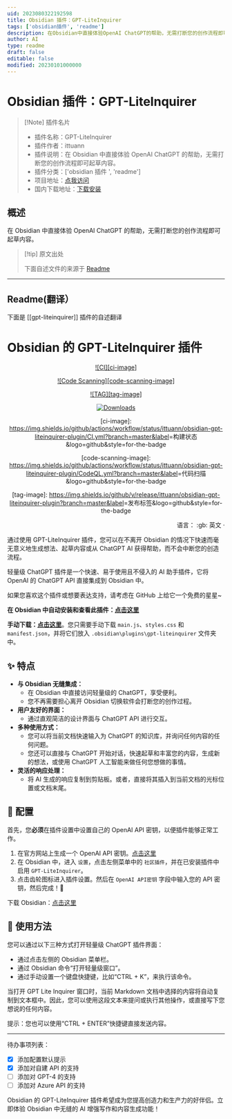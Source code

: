 ```yaml
---
uid: 2023080322192598
title: Obsidian 插件：GPT-LiteInquirer
tags: ['obsidian插件', 'readme']
description: 在Obsidian中直接体验OpenAI ChatGPT的帮助，无需打断您的创作流程即可起草内容。
author: AI
type: readme
draft: false
editable: false
modified: 20230101000000
---
```


# Obsidian 插件：GPT-LiteInquirer

> [!Note] 插件名片
> - 插件名称：GPT-LiteInquirer
> - 插件作者：ittuann
> - 插件说明：在 Obsidian 中直接体验 OpenAI ChatGPT 的帮助，无需打断您的创作流程即可起草内容。
> - 插件分类：['obsidian 插件 ', 'readme']
> - 项目地址：[点我访问](https://github.com/ittuann/obsidian-gpt-liteinquirer-plugin)
> - 国内下载地址：[下载安装](https://pkmer.cn/products/plugin/pluginMarket/?gpt-liteinquirer)

## 概述

在 Obsidian 中直接体验 OpenAI ChatGPT 的帮助，无需打断您的创作流程即可起草内容。

> [!tip] 原文出处
>
>下面自述文件的来源于 [Readme](https://ghproxy.net/https://raw.githubusercontent.com/ittuann/obsidian-gpt-liteinquirer-plugin/master/README.md)

---

## Readme(翻译）

下面是 [[gpt-liteinquirer]] 插件的自述翻译

# Obsidian 的 GPT-LiteInquirer 插件

<div align="center">

[![CI][ci-image]][ci-url]

[![Code Scanning][code-scanning-image]][code-scanning-url]

[![TAG][tag-image]][tag-url]

[![Downloads][downloads-image]][downloads-url]

[ci-image]: <https://img.shields.io/github/actions/workflow/status/ittuann/obsidian-gpt-liteinquirer-plugin/CI.yml?branch=master&label>=构建状态&logo=github&style=for-the-badge

[ci-url]: <https://github.com/ittuann/obsidian-gpt-liteinquirer-plugin>

[code-scanning-image]: <https://img.shields.io/github/actions/workflow/status/ittuann/obsidian-gpt-liteinquirer-plugin/CodeQL.yml?branch=master&label>=代码扫描&logo=github&style=for-the-badge

[code-scanning-url]: <https://github.com/ittuann/obsidian-gpt-liteinquirer-plugin>

[tag-image]: <https://img.shields.io/github/v/release/ittuann/obsidian-gpt-liteinquirer-plugin?branch=master&label>=发布标签&logo=github&style=for-the-badge

[tag-url]: <https://github.com/ittuann/obsidian-gpt-liteinquirer-plugin/releases/latest>

[downloads-image]: <https://img.shields.io/github/downloads/ittuann/obsidian-gpt-liteinquirer-plugin/total?logo=github&style=for-the-badge>

[downloads-url]: <https://github.com/ittuann/obsidian-gpt-liteinquirer-plugin/releases/latest>

</div>

<div align="right">
语言：
:gb: 英文</a> ·

</div>

通过使用 GPT-LiteInquirer 插件，您可以在不离开 Obsidian 的情况下快速而毫无意义地生成想法、起草内容或从 ChatGPT AI 获得帮助，而不会中断您的创造流程。

轻量级 ChatGPT 插件是一个快速、易于使用且不侵入的 AI 助手插件，它将 OpenAI 的 ChatGPT API 直接集成到 Obsidian 中。

如果您喜欢这个插件或想要表达支持，请考虑在 GitHub 上给它一个免费的星星~

**在 Obsidian 中自动安装和查看此插件：[点击这里](https://obsidian.md/plugins?id=gpt-liteinquirer)**

**手动下载：[点击这里](https://github.com/ittuann/obsidian-gpt-liteinquirer-plugin/releases/latest)**。您只需要手动下载 `main.js`、`styles.css` 和 `manifest.json`，并将它们放入 `.obsidian\plugins\gpt-liteinquirer` 文件夹中。

## ✨ 特点

- **与 Obsidian 无缝集成：**
    - 在 Obsidian 中直接访问轻量级的 ChatGPT，享受便利。
    - 您不再需要担心离开 Obsidian 切换软件会打断您的创作过程。
- **用户友好的界面：**
    - 通过直观简洁的设计界面与 ChatGPT API 进行交互。
- **多种使用方式：**
    - 您可以将当前文档快速输入为 ChatGPT 的知识库，并询问任何内容的任何问题。
    - 您还可以直接与 ChatGPT 开始对话，快速起草和丰富您的内容，生成新的想法，或使用 ChatGPT 人工智能来做任何您想做的事情。
- **灵活的响应处理：**
    - 将 AI 生成的响应复制到剪贴板。或者，直接将其插入到当前文档的光标位置或文档末尾。

## 🧩 配置

首先，您**必须**在插件设置中设置自己的 OpenAI API 密钥，以便插件能够正常工作。

1. 在官方网站上生成一个 OpenAI API 密钥。[点击这里](https://beta.openai.com/account/api-keys)
2. 在 Obsidian 中，进入 `设置`，点击左侧菜单中的 `社区插件`，并在已安装插件中启用 `GPT-LiteInquirer`。
3. 点击齿轮图标进入插件设置。然后在 `OpenAI API密钥` 字段中输入您的 API 密钥，然后完成！🎉

下载 Obsidian：[点击这里](https://www.obsidian.md/)

## 📝 使用方法

您可以通过以下三种方式打开轻量级 ChatGPT 插件界面：

- 通过点击左侧的 Obsidian 菜单栏。
- 通过 Obsidian 命令“打开轻量级窗口”。
- 通过手动设置一个键盘快捷键，比如“CTRL + K”，来执行该命令。

当打开 GPT Lite Inquirer 窗口时，当前 Markdown 文档中选择的内容将自动复制到文本框中。因此，您可以使用这段文本来提问或执行其他操作，或直接写下您想说的任何内容。

提示：您也可以使用“CTRL + ENTER”快捷键直接发送内容。

---

待办事项列表：

- [x] 添加配置默认提示
- [x] 添加对自建 API 的支持
- [ ] 添加对 GPT-4 的支持
- [ ] 添加对 Azure API 的支持

Obsidian 的 GPT-LiteInquirer 插件希望成为您提高创造力和生产力的好伴侣。立即体验 Obsidian 中无缝的 AI 增强写作和内容生成功能！
